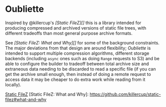 # Oubliette

Inspired by @killercup's _[Static FileZ][]_ this is a library intended for
producing compressed and archived versions of static file trees, with different
tradeoffs than most general purpose archive formats.

See _[Static FileZ: What and Why][]_ for some of the background constraints. The
major deviations from that design are around flexibility; _Oubliette_ is
intended to support multiple compression algorithms, different storage backends
(including `async` ones such as doing `Range` requests to S3) and be able to
configure the builder to tradeoff between total archive size and extraneous data
needing to be discarded to read a specific file (if you can get the archive
small enough, then instead of doing a remote request to access data it may be
cheaper to do extra work while reading from it locally).

[Static FileZ](https://github.com/killercup/static-filez)
[Static FileZ: What and Why]: https://github.com/killercup/static-filez#what-and-why
